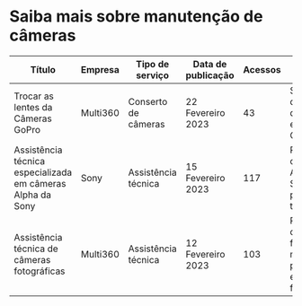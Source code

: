<!DOCTYPE html>
<html>
<head>
</head>
<body>
<h1 href="https://multi360.shop/blog/manutencao.html">Saiba mais sobre manutenção de câmeras</h1>
	<table>
		<thead>
			<tr>
				<th>Título</th>
				<th>Empresa</th>
				<th>Tipo de serviço</th>
				<th>Data de publicação</th>
				<th>Acessos</th>
				<th>Descrição do serviço</th>
				<th>Preço</th>
			</tr>
		</thead>
		<tbody>
			<tr>
				<td>Trocar as lentes da Câmeras GoPro</td>
				<td>Multi360</td>
				<td>Conserto de câmeras</td>
				<td>22 Fevereiro 2023</td>
				<td>43</td>
				<td>Substituição de lentes defeituosas em câmeras GoPro</td>
				<td>R$ 200,00</td>
			</tr>
			<tr>
				<td>Assistência técnica especializada em câmeras Alpha da Sony</td>
				<td>Sony</td>
				<td>Assistência técnica</td>
				<td>15 Fevereiro 2023</td>
				<td>117</td>
				<td>Reparo de câmeras Alpha da Sony com problemas técnicos</td>
				<td>Consulte a empresa</td>
			</tr>
			<tr>
				<td>Assistência técnica de câmeras fotográficas</td>
				<td>Multi360</td>
				<td>Assistência técnica</td>
				<td>12 Fevereiro 2023</td>
				<td>103</td>
				<td>Reparação de danos físicos e manutenção preventiva em câmeras fotográficas</td>
				<td>R$ 150,00</td>
			</tr>
			<!-- adicionar mais linhas aqui -->
		</tbody>
	</table>
</body>
</html>
